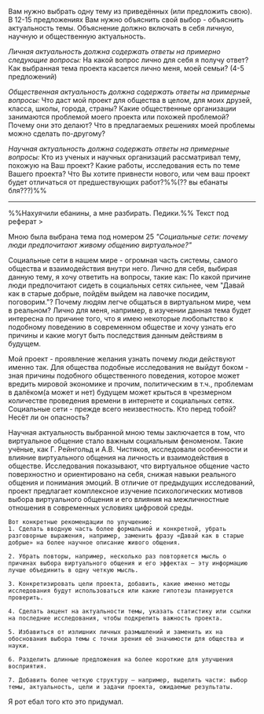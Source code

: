Вам нужно выбрать одну тему из приведённых (или предложить свою). В 12-15 предложениях Вам нужно объяснить свой выбор - объяснить актуальность темы. Объяснение должно включать в себя личную, научную и общественную актуальность.

*Личная актуальность должна содержать ответы на примерно следующие вопросы:*
На какой вопрос лично для себя я получу ответ? Как выбранная тема проекта касается лично меня, моей семьи? (4-5 предложений)

*Общественная актуальность должна содержать ответы на примерные вопросы:*
Что даст мой проект для общества в целом, для моих друзей, класса, школы, города, страны? Какие общественные организации занимаются проблемой моего проекта или похожей проблемой? Почему они это делают? Что в предлагаемых решениях моей проблемы можно сделать по-другому?

*Научная актуальность должна содержать ответы на примерные вопросы:*
Кто из ученых и научных организаций рассматривал тему, похожую на Ваш проект? Какие работы, исследования есть по теме Вашего проекта? Что Вы хотите привнести нового, или чем ваш проект будет отличаться от предшествующих работ?%%(?? вы ебанаты бля???)%%

---
%%Нахуячили ебанины, а мне разбирать. Педики.%%
Текст под реферат >

Мною была выбрана тема под номером 25 *"Социальные сети: почему люди предпочитают живому общению виртуальное?"*

Социальные сети в нашем мире - огромная часть системы, самого общества и взаимодействия внутри него. Лично для себя, выбирая данную тему, я хочу ответить на вопросы, такие как:
По какой причине люди предпочитают сидеть в социальных сетях сильнее, чем "Давай как в старые добрые, пойдём выйдем на лавочке посидим, поговорим."? Почему людям легче общаться в виртуальном мире, чем в реальном?
Лично для меня, например, в изучении данная тема будет интересна по причине того, что я имею некоторые любопытство к подобному поведению в современном обществе и хочу узнать его причины и какие могут быть последствия данным действиям в будущем.

Мой проект - проявление желания узнать почему люди действуют именно так. Для общества подобные исследования не выйдут боком - зная причины подобного общественного поведения, которое может вредить мировой экономике и прочим, политическим в т.ч., проблемам в далёком(а может и нет) будущем может крыться в чрезмерном количестве проведения времени в интернете и социальных сетях. Социальные сети - прежде всего неизвестность. Кто перед тобой? Несёт ли он опасность?

Научная актуальность выбранной мною темы заключается в том, что виртуальное общение стало важным социальным феноменом. Такие учёные, как Г. Рейнгольд и А.В. Чистяков, исследовали особенности и влияние виртуального общения на личность и взаимодействия в обществе. Исследования показывают, что виртуальное общение часто поверхностно и ориентировано на себя, снижая навыки реального общения и понимания эмоций. В отличие от предыдущих исследований, проект предлагает комплексное изучение психологических мотивов выбора виртуального общения и его влияния на межличностные отношения в современных условиях цифровой среды.

```
Вот конкретные рекомендации по улучшению:
1. Сделать вводную часть более формальной и конкретной, убрать разговорные выражения, например, заменить фразу «Давай как в старые добрые» на более научное описание живого общения.
    
2. Убрать повторы, например, несколько раз повторяется мысль о причинах выбора виртуального общения и его эффектах — эту информацию лучше объединить в одну четкую мысль.
    
3. Конкретизировать цели проекта, добавить, какие именно методы исследования будут использоваться или какие гипотезы планируется проверить.
    
4. Сделать акцент на актуальности темы, указать статистику или ссылки на последние исследования, чтобы подкрепить важность проекта.
    
5. Избавиться от излишних личных размышлений и заменить их на обоснования выбора темы с точки зрения её значимости для общества и науки.
    
6. Разделить длинные предложения на более короткие для улучшения восприятия.
    
7. Добавить более четкую структуру — например, выделить части: выбор темы, актуальность, цели и задачи проекта, ожидаемые результаты.
```

Я рот ебал того кто это придумал.